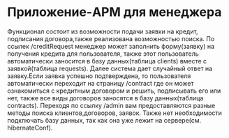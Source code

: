 # Приложение-APM для менеджера
Функционал состоит из  возможности подачи заявки на кредит, подписания договора,также реализована возможностью поиска.
По ссылек /creditRequest менеджер может заполнить форму(заявку) на получения кредита для пользователя, также этот пользователь автоматически заносится в базу данных(таблица clients) вместе с заявкой(таблица requests).
Далее система дает случайный ответ на заявку.Если заявка успешно подтверждена, то пользователя автоматически переходит на страницу /contract где он может ознакомиться с кредитным договором и решить, подписывать его или нет, также все виды договоров заносятся в базу данных(таблица contracts).
Переходя по ссылку /admin вам предоставляются разные методы поиска клиентов,договоров, заявок.
Также нет необходимости подключать базу данных, так как она уже лежит на сервере(см. hibernateConf).
